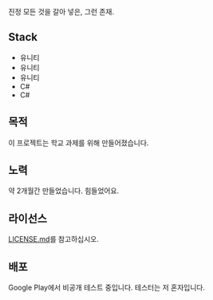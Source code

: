 진정 모든 것을 갈아 넣은, 그런 존재.

## Stack
* 유니티
* 유니티
* 유니티
* C#
* C#

## 목적
이 프로젝트는 학교 과제를 위해 만들어졌습니다.

## 노력
약 2개월간 만들었습니다. 힘들었어요.

## 라이선스
[LICENSE.md](LICENSE.md)를 참고하십시오.

## 배포
Google Play에서 비공개 테스트 중입니다. 테스터는 저 혼자입니다.